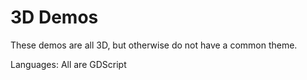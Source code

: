 # 3D Demos

These demos are all 3D, but otherwise do not have a common theme.

Languages: All are GDScript
